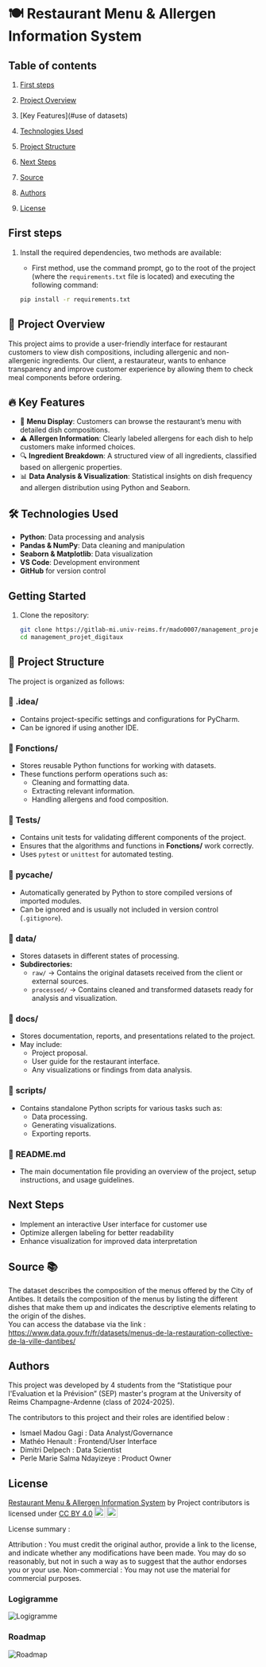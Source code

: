 # 🍽️ Restaurant Menu & Allergen Information System  
## Table of contents 

1. [First steps](#firststep)
2. [Project Overview](#state)
3. [Key Features](#use of datasets)  
    
4. [Technologies Used](#tests)
5. [Project Structure](#)
6. [Next Steps](#outils)
7. [Source](#source)
8. [Authors](#auteurs)
9. [License](#licence)


## First steps <a name="firststep"></a>

1. Install the required dependencies, two methods are available:  

    - First method, use the command prompt, go to the root of the project (where the `requirements.txt` file is located) and executing the following command:  

    ```bash
    pip install -r requirements.txt 
    ```

  





## 📌 Project Overview  
This project aims to provide a user-friendly interface for restaurant customers to view dish compositions, including allergenic and non-allergenic ingredients. Our client, a restaurateur, wants to enhance transparency and improve customer experience by allowing them to check meal components before ordering.  

## 🔥 Key Features  
- 📝 **Menu Display**: Customers can browse the restaurant’s menu with detailed dish compositions.  
- ⚠️ **Allergen Information**: Clearly labeled allergens for each dish to help customers make informed choices.  
- 🔍 **Ingredient Breakdown**: A structured view of all ingredients, classified based on allergenic properties.  
- 📊 **Data Analysis & Visualization**: Statistical insights on dish frequency and allergen distribution using Python and Seaborn.  

## 🛠️ Technologies Used  
- **Python**: Data processing and analysis  
- **Pandas & NumPy**: Data cleaning and manipulation  
- **Seaborn & Matplotlib**: Data visualization  
- **VS Code**: Development environment  
- **GitHub** for version control

##  Getting Started
1. Clone the repository:
   ```bash
   git clone https://gitlab-mi.univ-reims.fr/mado0007/management_projet_digitaux.git
   cd management_projet_digitaux


## 📁 Project Structure  

The project is organized as follows: 
 
### 📂 **.idea/**  
- Contains project-specific settings and configurations for PyCharm.  
- Can be ignored if using another IDE.  

### 📂 **Fonctions/**  
- Stores reusable Python functions for working with datasets.  
- These functions perform operations such as:  
  - Cleaning and formatting data.  
  - Extracting relevant information.  
  - Handling allergens and food composition.  
 

### 📂 **Tests/**  
- Contains unit tests for validating different components of the project.  
- Ensures that the algorithms and functions in **Fonctions/** work correctly.  
- Uses `pytest` or `unittest` for automated testing.  

### 📂 **__pycache__/**  
- Automatically generated by Python to store compiled versions of imported modules.  
- Can be ignored and is usually not included in version control (`.gitignore`).  

### 📂 **data/**  
- Stores datasets in different states of processing.  
- **Subdirectories:**  
  - `raw/` → Contains the original datasets received from the client or external sources.  
  - `processed/` → Contains cleaned and transformed datasets ready for analysis and visualization.  

### 📂 **docs/**  
- Stores documentation, reports, and presentations related to the project.  
- May include:  
  - Project proposal.  
  - User guide for the restaurant interface.  
  - Any visualizations or findings from data analysis.  

### 📂 **scripts/**  
- Contains standalone Python scripts for various tasks such as:  
  - Data processing.  
  - Generating visualizations.  
  - Exporting reports.    

### 📄 **README.md**  
- The main documentation file providing an overview of the project, setup instructions, and usage guidelines.  

##  Next Steps  
- Implement an interactive User interface for customer use  
- Optimize allergen labeling for better readability  
- Enhance visualization for improved data interpretation 
## Source 📚

The dataset describes the composition of the menus offered by the City of Antibes. It details the composition of the menus by listing the different dishes that make them up and indicates the descriptive elements relating to the origin of the dishes.  
You can access the database via the link : https://www.data.gouv.fr/fr/datasets/menus-de-la-restauration-collective-de-la-ville-dantibes/


## Authors <a name="auteurs"></a>

This project was developed by 4 students from the “Statistique pour l'Evaluation et la Prévision” (SEP) master's program at the University of Reims Champagne-Ardenne (class of 2024-2025). 

The contributors to this project and their roles are identified below : 

- Ismael Madou Gagi : Data Analyst/Governance
- Mathéo Henault : Frontend/User Interface
- Dimitri Delpech : Data Scientist
- Perle Marie Salma Ndayizeye : Product Owner



## License <a name="licence"></a>

<p xmlns:cc="http://creativecommons.org/ns#" xmlns:dct="http://purl.org/dc/terms/"><a property="dct:title" rel="cc:attributionURL" href="https://gitlab-mi.univ-reims.fr/mado0007/management_projet_digitaux/-/tree/main?ref_type=heads">Restaurant Menu & Allergen Information System</a> by <span property="cc:attributionName">Project contributors</span> is licensed under <a href="https://creativecommons.org/licenses/by/4.0/?ref=chooser-v1" target="_blank" rel="license noopener noreferrer" style="display:inline-block;">CC BY 4.0<img style="height:22px!important;margin-left:3px;vertical-align:text-bottom;" src="https://mirrors.creativecommons.org/presskit/icons/cc.svg?ref=chooser-v1" alt=""><img style="height:22px!important;margin-left:3px;vertical-align:text-bottom;" src="https://mirrors.creativecommons.org/presskit/icons/by.svg?ref=chooser-v1" alt=""></a></p>
License summary :

Attribution : You must credit the original author, provide a link to the license, and indicate whether any modifications have been made. You may do so reasonably, but not in such a way as to suggest that the author endorses you or your use.
Non-commercial : You may not use the material for commercial purposes.


### Logigramme 

![Logigramme](docs/Logigramme.png)

### Roadmap

![Roadmap](docs/Road_map.png)



